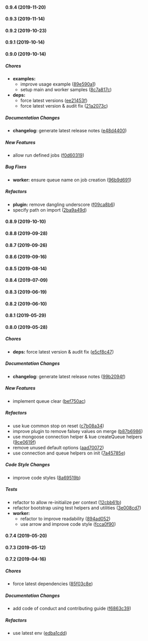 #### 0.9.4 (2019-11-20)

#### 0.9.3 (2019-11-14)

#### 0.9.2 (2019-10-23)

#### 0.9.1 (2019-10-14)

#### 0.9.0 (2019-10-14)

##### Chores

* **examples:**
  *  improve usage example ([89e590a1](https://github.com/lykmapipo/mongoose-kue/commit/89e590a1769f85cf5e46de6d701fadaeb0e630b5))
  *  setup main and worker samples ([8c7a817c](https://github.com/lykmapipo/mongoose-kue/commit/8c7a817c3cc63029baa42db68608cdcde9606768))
* **deps:**
  *  force latest versions ([ee21453f](https://github.com/lykmapipo/mongoose-kue/commit/ee21453f10ea44a3dc861c19c1ef4a0b58fa0f18))
  *  force latest version & audit fix ([21a2073c](https://github.com/lykmapipo/mongoose-kue/commit/21a2073cfce2a9764e24651ddd9c652936e1d8fe))

##### Documentation Changes

* **changelog:**  generate latest release notes ([e48d4400](https://github.com/lykmapipo/mongoose-kue/commit/e48d4400fbf30d6bf7321a89e585752c7fa0ca6d))

##### New Features

*  allow run defined jobs ([f0d60319](https://github.com/lykmapipo/mongoose-kue/commit/f0d60319fb11d94bc04234d3e9cdd1b8655f24b6))

##### Bug Fixes

* **worker:**  ensure queue name on job creation ([96b9d691](https://github.com/lykmapipo/mongoose-kue/commit/96b9d6910c896137b803bb8045af3f4f44ea83eb))

##### Refactors

* **plugin:**  remove dangling underscore ([f09ca8b6](https://github.com/lykmapipo/mongoose-kue/commit/f09ca8b6f8b67b179fc17949697cca67be16b3ce))
*  specify path on import ([2ba9a49d](https://github.com/lykmapipo/mongoose-kue/commit/2ba9a49da63175127c4f57c3a9ede02a23dc6602))

#### 0.8.9 (2019-10-10)

#### 0.8.8 (2019-09-28)

#### 0.8.7 (2019-09-26)

#### 0.8.6 (2019-09-16)

#### 0.8.5 (2019-08-14)

#### 0.8.4 (2019-07-09)

#### 0.8.3 (2019-06-19)

#### 0.8.2 (2019-06-10)

#### 0.8.1 (2019-05-29)

#### 0.8.0 (2019-05-28)

##### Chores

* **deps:**  force latest version & audit fix ([e5cf8c47](https://github.com/lykmapipo/mongoose-kue/commit/e5cf8c473716da97055e5214d8794d9a767f8ec0))

##### Documentation Changes

* **changelog:**  generate latest release notes ([99b2094f](https://github.com/lykmapipo/mongoose-kue/commit/99b2094f229eb250bc744a458e0f51132d64021f))

##### New Features

*  implement queue clear ([bef750ac](https://github.com/lykmapipo/mongoose-kue/commit/bef750acf27889e8a5c7680d0beb661b08df6835))

##### Refactors

*  use kue common stop on reset ([c7b08a34](https://github.com/lykmapipo/mongoose-kue/commit/c7b08a34ab2c7de4f44753f4c741003a177af981))
*  improve plugin to remove falsey values on merge ([b87b6986](https://github.com/lykmapipo/mongoose-kue/commit/b87b6986198d11213cee46da13e9a0c0729a9551))
*  use mongoose connection helper & kue createQueue helpers ([9ce0619f](https://github.com/lykmapipo/mongoose-kue/commit/9ce0619fe9791b27728da87bb923a7c911d41879))
*  remove unused default options ([aad70072](https://github.com/lykmapipo/mongoose-kue/commit/aad700729bb673b127201d66fc55d7cc6081af37))
*  use connection and queue helpers on init ([7a45785e](https://github.com/lykmapipo/mongoose-kue/commit/7a45785efb1e734431496df8274302b71bd24db0))

##### Code Style Changes

*  improve code styles ([8a69519b](https://github.com/lykmapipo/mongoose-kue/commit/8a69519b79639f829b67565a850427b63cbf39c8))

##### Tests

*  refactor to allow re-initialize per context ([12cbb61b](https://github.com/lykmapipo/mongoose-kue/commit/12cbb61b2d69cf5ea087f8de53754f3093ca14fa))
*  refactor bootstrap using test helpers and utilities ([3e008cd7](https://github.com/lykmapipo/mongoose-kue/commit/3e008cd72c1be9fd4fdb61c715daeec44d6ce155))
* **worker:**
  *  refactor to improve readability ([894ad052](https://github.com/lykmapipo/mongoose-kue/commit/894ad0525d35bc5f1d5e12746d4cc6dfa278fb8f))
  *  use arrow and improve code style ([fcca0f90](https://github.com/lykmapipo/mongoose-kue/commit/fcca0f90cd8c6f7a9d6d205ba05c4268bc998130))

#### 0.7.4 (2019-05-20)

#### 0.7.3 (2019-05-12)

#### 0.7.2 (2019-04-16)

##### Chores

*  force latest dependencies ([85f03c8e](https://github.com/lykmapipo/mongoose-kue/commit/85f03c8e6a1a1718bde1b754f0fa41ea7aaced63))

##### Documentation Changes

*  add code of conduct and contributing guide ([f6863c39](https://github.com/lykmapipo/mongoose-kue/commit/f6863c394f63d575110f63f3247077ca8420a510))

##### Refactors

*  use latest env ([edba1cdd](https://github.com/lykmapipo/mongoose-kue/commit/edba1cddd4204c1046cfd4c5f74b872b6906a417))

